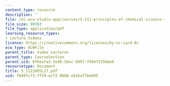 ```yaml
---
content_type: resource
description: ''
file: /ol-ocw-studio-app/courses/5-112-principles-of-chemical-science-fall-2005/f689fc737f59ecf20608e91baf7be095_5_1122005L27.pdf
file_size: 99783
file_type: application/pdf
learning_resource_types:
- Lecture Videos
license: https://creativecommons.org/licenses/by-nc-sa/4.0/
ocw_type: OCWFile
parent_title: Video Lectures
parent_type: CourseSection
parent_uid: 0f6eafa3-3e90-56ec-6097-f69475356be6
resourcetype: Document
title: 5_1122005L27.pdf
uid: f689fc73-7f59-ecf2-0608-e91baf7be095
---
```

